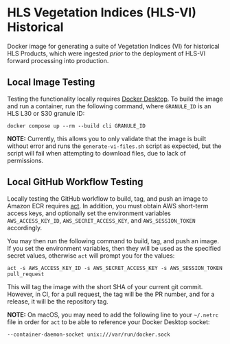 # HLS Vegetation Indices (HLS-VI) Historical

Docker image for generating a suite of Vegetation Indices (VI) for historical
HLS Products, which were ingested _prior_ to the deployment of HLS-VI forward
processing into production.

## Local Image Testing

Testing the functionality locally requires [Docker Desktop].  To build the image
and run a container, run the following command, where `GRANULE_ID` is an HLS L30
or S30 granule ID:

```plain
docker compose up --rm --build cli GRANULE_ID
```

**NOTE:** Currently, this allows you to only validate that the image is built
without error and runs the `generate-vi-files.sh` script as expected, but the
script will fail when attempting to download files, due to lack of permissions.

## Local GitHub Workflow Testing

Locally testing the GitHub workflow to build, tag, and push an image to Amazon
ECR requires [act].  In addition, you must obtain AWS short-term access keys,
and optionally set the environment variables `AWS_ACCESS_KEY_ID`,
`AWS_SECRET_ACCESS_KEY`, and `AWS_SESSION_TOKEN` accordingly.

You may then run the following command to build, tag, and push an image.  If
you set the environment variables, then they will be used as the specified
secret values, otherwise `act` will prompt you for the values:

```plain
act -s AWS_ACCESS_KEY_ID -s AWS_SECRET_ACCESS_KEY -s AWS_SESSION_TOKEN pull_request
```

This will tag the image with the short SHA of your current git commit.  However,
in CI, for a pull request, the tag will be the PR number, and for a release, it
will be the repository tag.

**NOTE:** On macOS, you may need to add the following line to your `~/.netrc`
file in order for `act` to be able to reference your Docker Desktop socket:

```plain
--container-daemon-socket unix:///var/run/docker.sock
```

[act]:
    https://nektosact.com/
[Docker Desktop]:
    https://docs.docker.com/desktop/
